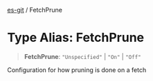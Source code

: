 [es-git](../globals.md) / FetchPrune

# Type Alias: FetchPrune

> **FetchPrune**: `"Unspecified"` \| `"On"` \| `"Off"`

Configuration for how pruning is done on a fetch

